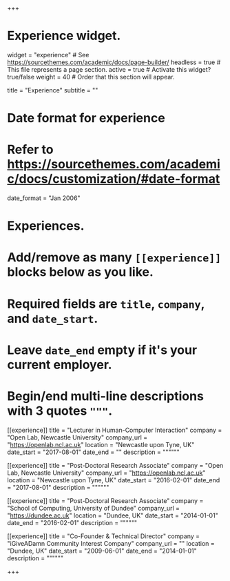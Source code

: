 +++
# Experience widget.
widget = "experience"  # See https://sourcethemes.com/academic/docs/page-builder/
headless = true  # This file represents a page section.
active = true  # Activate this widget? true/false
weight = 40  # Order that this section will appear.

title = "Experience"
subtitle = ""

# Date format for experience
#   Refer to https://sourcethemes.com/academic/docs/customization/#date-format
date_format = "Jan 2006"

# Experiences.
#   Add/remove as many `[[experience]]` blocks below as you like.
#   Required fields are `title`, `company`, and `date_start`.
#   Leave `date_end` empty if it's your current employer.
#   Begin/end multi-line descriptions with 3 quotes `"""`.
[[experience]]
  title = "Lecturer in Human-Computer Interaction"
  company = "Open Lab, Newcastle University"
  company_url = "https://openlab.ncl.ac.uk"
  location = "Newcastle upon Tyne, UK"
  date_start = "2017-08-01"
  date_end = ""
  description = """"""

[[experience]]
  title = "Post-Doctoral Research Associate"
  company = "Open Lab, Newcastle University"
  company_url = "https://openlab.ncl.ac.uk"
  location = "Newcastle upon Tyne, UK"
  date_start = "2016-02-01"
  date_end = "2017-08-01"
  description = """"""

[[experience]]
  title = "Post-Doctoral Research Associate"
  company = "School of Computing, University of Dundee"
  company_url = "https://dundee.ac.uk"
  location = "Dundee, UK"
  date_start = "2014-01-01"
  date_end = "2016-02-01"
  description = """"""

[[experience]]
  title = "Co-Founder &  Technical Director"
  company = "iGiveADamn Community Interest Company"
  company_url = ""
  location = "Dundee, UK"
  date_start = "2009-06-01"
  date_end = "2014-01-01"
  description = """"""


+++
